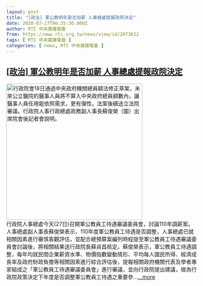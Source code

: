 ```yaml
---
layout: post
title: "[政治] 軍公教明年是否加薪 人事總處提報政院決定"
date: 2020-07-27T06:35:36.000Z
author: RTI 中央廣播電臺
from: https://www.rti.org.tw/news/view/id/2073632
tags: [ RTI 中央廣播電臺 ]
categories: [ news, RTI 中央廣播電臺 ]
---
```

<!--1595831736000-->
[[政治] 軍公教明年是否加薪 人事總處提報政院決定](https://www.rti.org.tw/news/view/id/2073632)
------

<div>
<img src="https://static.rti.org.tw/assets/thumbnails/2019/04/18/20190418000106M.jpg" width="360" alt="行政院會18日通過中央政府機關總員額法修正草案，未來公立醫院的醫事人員將不算入中央政府總員額數內，讓醫事人員任用能依照需求，更有彈性。法案後續送立法院審議。行政院人事行政總處政務副人事長蘇俊榮（圖）出席院會後記者會說明。" title="行政院會18日通過中央政府機關總員額法修正草案，未來公立醫院的醫事人員將不算入中央政府總員額數內，讓醫事人員任用能依照需求，更有彈性。法案後續送立法院審議。行政院人事行政總處政務副人事長蘇俊榮（圖）出席院會後記者會說明。"><br>行政院人事總處今天(27日)召開軍公教員工待遇審議委員會，討論110年調薪案。人事總處副人事長蘇俊榮表示，110年度軍公教員工待遇是否調整，人事總處已就相關因素進行審慎客觀評估，並配合總預算案編列時程提至軍公教員工待遇審議委員會討論後，將相關結果送行政院長蘇貞昌核定。蘇俊榮表示，軍公教員工待遇調整，每年均就民間企業薪資水準、物價指數變動情形、平均每人國民所得、經濟成長率及政府財政負擔等相關因素進行綜合評估後，提報相關政府機關代表及學者專家組成之「軍公教員工待遇審議委員會」進行審議，並向行政院提出建議，做為行政院政策決定下年度是否調整軍公教員工待遇之重要參...<a target="_blank" href="https://www.rti.org.tw/news/view/id/2073632">...more</a>
</div>
